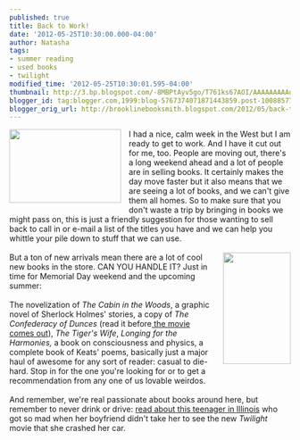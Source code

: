 ```yaml
---
published: true
title: Back to Work!
date: '2012-05-25T10:30:00.000-04:00'
author: Natasha
tags:
- summer reading
- used books
- twilight
modified_time: '2012-05-25T10:30:01.595-04:00'
thumbnail: http://3.bp.blogspot.com/-8MBPtAyv5go/T761ks67AOI/AAAAAAAAAdE/AH4yw48ugx0/s72-c/old-books.jpg
blogger_id: tag:blogger.com,1999:blog-5767374071871443859.post-1008857776228910277
blogger_orig_url: http://brooklinebooksmith.blogspot.com/2012/05/back-to-work.html
---
```


<div class="separator" style="clear: both; text-align: center;"><a href="http://3.bp.blogspot.com/-8MBPtAyv5go/T761ks67AOI/AAAAAAAAAdE/AH4yw48ugx0/s1600/old-books.jpg" imageanchor="1" style="clear: left; float: left; margin-bottom: 1em; margin-right: 1em;"><img border="0" height="132" src="http://3.bp.blogspot.com/-8MBPtAyv5go/T761ks67AOI/AAAAAAAAAdE/AH4yw48ugx0/s200/old-books.jpg" width="200" /></a></div>I had a nice, calm week in the West but I am ready to get to work. And I have it cut out for me, too. People are moving out, there's a long weekend ahead and a lot of people are in selling books. It certainly makes the day move faster but it also means that we are seeing a lot of books, and we can't give them all homes. So to make sure that you don't waste a trip by bringing in books we might pass on, this is just a friendly suggestion for those wanting to sell back to call in or e-mail a list of the titles you have and we can help you whittle your pile down to&nbsp;stuff that we can use.<br /><br /><a href="http://1.bp.blogspot.com/-jHeWUO3aS4I/T761nTlT8eI/AAAAAAAAAdM/gwlx75Wcj38/s1600/Novelization_The-Cabin-in-the-Woods_042012.jpg" imageanchor="1" style="clear: right; float: right; margin-bottom: 1em; margin-left: 1em;"><img border="0" height="200" src="http://1.bp.blogspot.com/-jHeWUO3aS4I/T761nTlT8eI/AAAAAAAAAdM/gwlx75Wcj38/s200/Novelization_The-Cabin-in-the-Woods_042012.jpg" width="121" /></a>But a ton of new arrivals mean there are a lot of cool new books in the store. CAN YOU HANDLE IT? Just in time for Memorial Day weekend and the upcoming summer:<br /><br />The novelization of <i>The Cabin in the Woods</i>, a graphic novel of Sherlock Holmes' stories, a copy of <i>The Confederacy of Dunces </i>(read it before<a href="http://www.csmonitor.com/Books/chapter-and-verse/2012/0524/A-Confederacy-of-Dunces-to-hit-the-big-screen-with-Zach-Galifianakis"> the movie comes out</a>), <i>The Tiger's Wife</i>, <i>Longing for the Harmonies, </i>a book on consciousness and physics, a complete book of Keats' poems, basically just a major haul of awesome for any sort of reader: casual to die-hard. Stop in for the one you're looking for or to get a recommendation from any one of us&nbsp;lovable&nbsp;weirdos.<br /><br />And remember, we're real passionate about books around here, but remember to never drink or drive: <a href="http://www.huffingtonpost.com/2011/11/21/illinois-twilight-fan-arrested_n_1105740.html">read about this teenager in Illinois</a> who got so mad when her boyfriend didn't take her to see the new <i>Twilight </i>movie that she crashed her car.